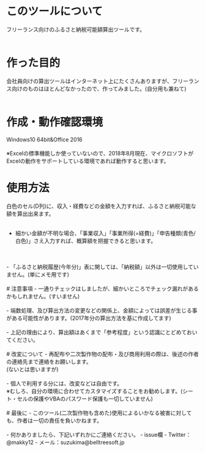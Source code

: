 # このツールについて
フリーランス向けのふるさと納税可能額算出ツールです。
<br>
<br>

# 作った目的
会社員向けの算出ツールはインターネット上にたくさんありますが、フリーランス向けのものはほとんどなかったので、作ってみました。(自分用も兼ねて)
<br>
<br>

# 作成・動作確認環境
Windows10 64bit&Office 2016
<br><br>
※Excelの標準機能しか使っていないので、2018年8月現在、マイクロソフトがExcelの動作をサポートしている環境であれば動作すると思います。

# 使用方法
白色のセル(D列)に、収入・経費などの金額を入力すれば、ふるさと納税可能な額を算出出来ます。
<br><br>
- 細かい金額が不明な場合、「事業収入」「事業所得(=経費)」「申告種類(青色/白色)」さえ入力すれば、概算額を把握できると思います。
<br>
<br>
- 「ふるさと納税履歴(今年分)」表に関しては、「納税額」以外は一切使用していません。(単にメモ用です)
<br>
<br>
# 注意事項
- 一通りチェックはしましたが、細かいところでチェック漏れがあるかもしれません。(すいません)<br><br>
- 端数処理、及び算出方法の変更などの関係上、金額によっては誤差が生じる事がある可能性があります。(2017年分の算出方法を基に作成してます)<br><br>
- 上記の理由により、算出額はあくまで「参考程度」という認識にとどめておいてください。
<br>
<br>
# 改変について
- 再配布や二次製作物の配布・及び商用利用の際は、後述の作者の連絡先まで連絡をお願いします。<br>
(ないとは思いますが)<br><br>
- 個人で利用する分には、改変などは自由です。<br>※むしろ、自分の環境に合わせてカスタマイズすることをお勧めします。(シート・セルの保護やVBAのパスワード保護も一切していません)
<br>
<br>
# 最後に
- このツール(二次製作物も含めた)使用によるいかなる被害に対しても、作者は一切の責任を負いかねます。<br><br>
- 何かありましたら、下記いずれかにご連絡ください。
    - issue欄
    - Twitter：@makky12
    - メール：suzukima@belltreesoft.jp
    <br>

